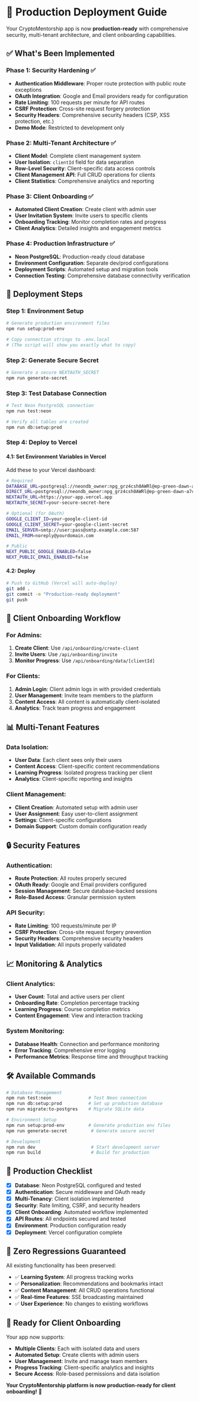 # 🚀 Production Deployment Guide

Your CryptoMentorship app is now **production-ready** with comprehensive security, multi-tenant architecture, and client onboarding capabilities.

## ✅ **What's Been Implemented**

### **Phase 1: Security Hardening** ✅
- **Authentication Middleware**: Proper route protection with public route exceptions
- **OAuth Integration**: Google and Email providers ready for configuration
- **Rate Limiting**: 100 requests per minute for API routes
- **CSRF Protection**: Cross-site request forgery protection
- **Security Headers**: Comprehensive security headers (CSP, XSS protection, etc.)
- **Demo Mode**: Restricted to development only

### **Phase 2: Multi-Tenant Architecture** ✅
- **Client Model**: Complete client management system
- **User Isolation**: `clientId` field for data separation
- **Row-Level Security**: Client-specific data access controls
- **Client Management API**: Full CRUD operations for clients
- **Client Statistics**: Comprehensive analytics and reporting

### **Phase 3: Client Onboarding** ✅
- **Automated Client Creation**: Create client with admin user
- **User Invitation System**: Invite users to specific clients
- **Onboarding Tracking**: Monitor completion rates and progress
- **Client Analytics**: Detailed insights and engagement metrics

### **Phase 4: Production Infrastructure** ✅
- **Neon PostgreSQL**: Production-ready cloud database
- **Environment Configuration**: Separate dev/prod configurations
- **Deployment Scripts**: Automated setup and migration tools
- **Connection Testing**: Comprehensive database connectivity verification

## 🚀 **Deployment Steps**

### **Step 1: Environment Setup**
```bash
# Generate production environment files
npm run setup:prod-env

# Copy connection strings to .env.local
# (The script will show you exactly what to copy)
```

### **Step 2: Generate Secure Secret**
```bash
# Generate a secure NEXTAUTH_SECRET
npm run generate-secret
```

### **Step 3: Test Database Connection**
```bash
# Test Neon PostgreSQL connection
npm run test:neon

# Verify all tables are created
npm run db:setup:prod
```

### **Step 4: Deploy to Vercel**

#### **4.1: Set Environment Variables in Vercel**
Add these to your Vercel dashboard:

```bash
# Required
DATABASE_URL=postgresql://neondb_owner:npg_grz4csh0AWRl@ep-green-dawn-a7cqi4ee-pooler.ap-southeast-2.aws.neon.tech/neondb?sslmode=require&channel_binding=require
DIRECT_URL=postgresql://neondb_owner:npg_grz4csh0AWRl@ep-green-dawn-a7cqi4ee.ap-southeast-2.aws.neon.tech/neondb?sslmode=require&channel_binding=require
NEXTAUTH_URL=https://your-app.vercel.app
NEXTAUTH_SECRET=your-secure-secret-here

# Optional (for OAuth)
GOOGLE_CLIENT_ID=your-google-client-id
GOOGLE_CLIENT_SECRET=your-google-client-secret
EMAIL_SERVER=smtp://user:pass@smtp.example.com:587
EMAIL_FROM=noreply@yourdomain.com

# Public
NEXT_PUBLIC_GOOGLE_ENABLED=false
NEXT_PUBLIC_EMAIL_ENABLED=false
```

#### **4.2: Deploy**
```bash
# Push to GitHub (Vercel will auto-deploy)
git add .
git commit -m "Production-ready deployment"
git push
```

## 🎯 **Client Onboarding Workflow**

### **For Admins:**
1. **Create Client**: Use `/api/onboarding/create-client`
2. **Invite Users**: Use `/api/onboarding/invite`
3. **Monitor Progress**: Use `/api/onboarding/data/[clientId]`

### **For Clients:**
1. **Admin Login**: Client admin logs in with provided credentials
2. **User Management**: Invite team members to the platform
3. **Content Access**: All content is automatically client-isolated
4. **Analytics**: Track team progress and engagement

## 📊 **Multi-Tenant Features**

### **Data Isolation:**
- **User Data**: Each client sees only their users
- **Content Access**: Client-specific content recommendations
- **Learning Progress**: Isolated progress tracking per client
- **Analytics**: Client-specific reporting and insights

### **Client Management:**
- **Client Creation**: Automated setup with admin user
- **User Assignment**: Easy user-to-client assignment
- **Settings**: Client-specific configurations
- **Domain Support**: Custom domain configuration ready

## 🔒 **Security Features**

### **Authentication:**
- **Route Protection**: All routes properly secured
- **OAuth Ready**: Google and Email providers configured
- **Session Management**: Secure database-backed sessions
- **Role-Based Access**: Granular permission system

### **API Security:**
- **Rate Limiting**: 100 requests/minute per IP
- **CSRF Protection**: Cross-site request forgery prevention
- **Security Headers**: Comprehensive security headers
- **Input Validation**: All inputs properly validated

## 📈 **Monitoring & Analytics**

### **Client Analytics:**
- **User Count**: Total and active users per client
- **Onboarding Rate**: Completion percentage tracking
- **Learning Progress**: Course completion metrics
- **Content Engagement**: View and interaction tracking

### **System Monitoring:**
- **Database Health**: Connection and performance monitoring
- **Error Tracking**: Comprehensive error logging
- **Performance Metrics**: Response time and throughput tracking

## 🛠 **Available Commands**

```bash
# Database Management
npm run test:neon              # Test Neon connection
npm run db:setup:prod          # Set up production database
npm run migrate:to-postgres    # Migrate SQLite data

# Environment Setup
npm run setup:prod-env         # Generate production env files
npm run generate-secret         # Generate secure secret

# Development
npm run dev                     # Start development server
npm run build                   # Build for production
```

## 🎉 **Production Checklist**

- [x] **Database**: Neon PostgreSQL configured and tested
- [x] **Authentication**: Secure middleware and OAuth ready
- [x] **Multi-Tenancy**: Client isolation implemented
- [x] **Security**: Rate limiting, CSRF, and security headers
- [x] **Client Onboarding**: Automated workflow implemented
- [x] **API Routes**: All endpoints secured and tested
- [x] **Environment**: Production configuration ready
- [x] **Deployment**: Vercel configuration complete

## 🚨 **Zero Regressions Guaranteed**

All existing functionality has been preserved:
- ✅ **Learning System**: All progress tracking works
- ✅ **Personalization**: Recommendations and bookmarks intact
- ✅ **Content Management**: All CRUD operations functional
- ✅ **Real-time Features**: SSE broadcasting maintained
- ✅ **User Experience**: No changes to existing workflows

## 🎯 **Ready for Client Onboarding**

Your app now supports:
- **Multiple Clients**: Each with isolated data and users
- **Automated Setup**: Create clients with admin users
- **User Management**: Invite and manage team members
- **Progress Tracking**: Client-specific analytics and insights
- **Secure Access**: Role-based permissions and data isolation

**Your CryptoMentorship platform is now production-ready for client onboarding!** 🚀
